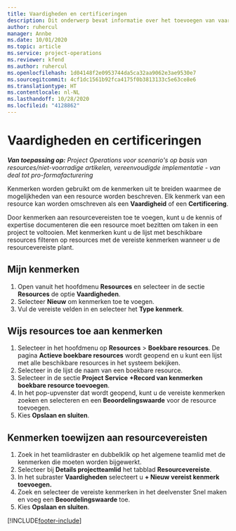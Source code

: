 ```yaml
---
title: Vaardigheden en certificeringen
description: Dit onderwerp bevat informatie over het toevoegen van vaardigheids- en certificeringskenmerken aan resources.
author: ruhercul
manager: Annbe
ms.date: 10/01/2020
ms.topic: article
ms.service: project-operations
ms.reviewer: kfend
ms.author: ruhercul
ms.openlocfilehash: 1d04148f2e0953744da5ca32aa9062e3ae9530e7
ms.sourcegitcommit: 4cf1dc1561b92fca4175f0b3813133c5e63ce8e6
ms.translationtype: HT
ms.contentlocale: nl-NL
ms.lasthandoff: 10/28/2020
ms.locfileid: "4128862"
---
```

# <a name="skills-and-certifications"></a>Vaardigheden en certificeringen
_**Van toepassing op:** Project Operations voor scenario's op basis van resources/niet-voorradige artikelen, vereenvoudigde implementatie - van deal tot pro-formafacturering_

Kenmerken worden gebruikt om de kenmerken uit te breiden waarmee de mogelijkheden van een resource worden beschreven. Elk kenmerk van een resource kan worden omschreven als een **Vaardigheid** of een **Certificering**.

Door kenmerken aan resourcevereisten toe te voegen, kunt u de kennis of expertise documenteren die een resource moet bezitten om taken in een project te voltooien. Met kenmerken kunt u de lijst met beschikbare resources filteren op resources met de vereiste kenmerken wanneer u de resourcevereiste plant.

## <a name="add-characteristics"></a>Mijn kenmerken

1. Open vanuit het hoofdmenu **Resources** en selecteer in de sectie **Resources** de optie **Vaardigheden**.
2. Selecteer **Nieuw** om kenmerken toe te voegen.
3. Vul de vereiste velden in en selecteer het **Type kenmerk**.

## <a name="assign-characteristics-to-resources"></a>Wijs resources toe aan kenmerken

1. Selecteer in het hoofdmenu op **Resources** > **Boekbare resources**. De pagina **Actieve boekbare resources** wordt geopend en u kunt een lijst met alle beschikbare resources in het systeem bekijken.
2. Selecteer in de lijst de naam van een boekbare resource.
3. Selecteer in de sectie **Project Service** **+Record van kenmerken boekbare resource toevoegen**.
4. In het pop-upvenster dat wordt geopend, kunt u de vereiste kenmerken zoeken en selecteren en een **Beoordelingswaarde** voor de resource toevoegen.
5. Kies **Opslaan en sluiten**.

## <a name="assign-characteristics-to-resource-requirements"></a>Kenmerken toewijzen aan resourcevereisten

1. Zoek in het teamlidraster en dubbelklik op het algemene teamlid met de kenmerken die moeten worden bijgewerkt.
2. Selecteer bij **Details projectteamlid** het tabblad **Resourcevereiste**.
3. In het subraster **Vaardigheden** selecteert u **+ Nieuw vereist kenmerk toevoegen.**
4. Zoek en selecteer de vereiste kenmerken in het deelvenster Snel maken en voeg een **Beoordelingswaarde** toe.
5. Kies **Opslaan en sluiten**.

[!INCLUDE[footer-include](../includes/footer-banner.md)]